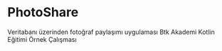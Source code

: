 # PhotoShare
Veritabanı üzerinden fotoğraf paylaşımı uygulaması
Btk Akademi Kotlin Eğitimi Örnek Çalışması
